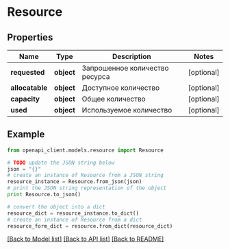 # Resource


## Properties
Name | Type | Description | Notes
------------ | ------------- | ------------- | -------------
**requested** | **object** | Запрошенное количество ресурса | [optional] 
**allocatable** | **object** | Доступное количество | [optional] 
**capacity** | **object** | Общее количество | [optional] 
**used** | **object** | Используемое количество | [optional] 

## Example

```python
from openapi_client.models.resource import Resource

# TODO update the JSON string below
json = "{}"
# create an instance of Resource from a JSON string
resource_instance = Resource.from_json(json)
# print the JSON string representation of the object
print Resource.to_json()

# convert the object into a dict
resource_dict = resource_instance.to_dict()
# create an instance of Resource from a dict
resource_form_dict = resource.from_dict(resource_dict)
```
[[Back to Model list]](../README.md#documentation-for-models) [[Back to API list]](../README.md#documentation-for-api-endpoints) [[Back to README]](../README.md)


